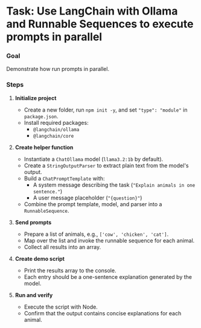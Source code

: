 # Task: Use LangChain with Ollama and Runnable Sequences to execute prompts in parallel

### Goal

Demonstrate how run prompts in parallel.

### Steps

1. **Initialize project**

   - Create a new folder, run `npm init -y`, and set `"type": "module"` in `package.json`.
   - Install required packages:
     - `@langchain/ollama`
     - `@langchain/core`

2. **Create helper function**

   - Instantiate a `ChatOllama` model (`llama3.2:1b` by default).
   - Create a `StringOutputParser` to extract plain text from the model's output.
   - Build a `ChatPromptTemplate` with:
     - A system message describing the task (`"Explain animals in one sentence."`)
     - A user message placeholder (`"{question}"`)
   - Combine the prompt template, model, and parser into a `RunnableSequence`.

3. **Send prompts**

   - Prepare a list of animals, e.g., `['cow', 'chicken', 'cat']`.
   - Map over the list and invoke the runnable sequence for each animal.
   - Collect all results into an array.

4. **Create demo script**

   - Print the results array to the console.
   - Each entry should be a one-sentence explanation generated by the model.

5. **Run and verify**

   - Execute the script with Node.
   - Confirm that the output contains concise explanations for each animal.
